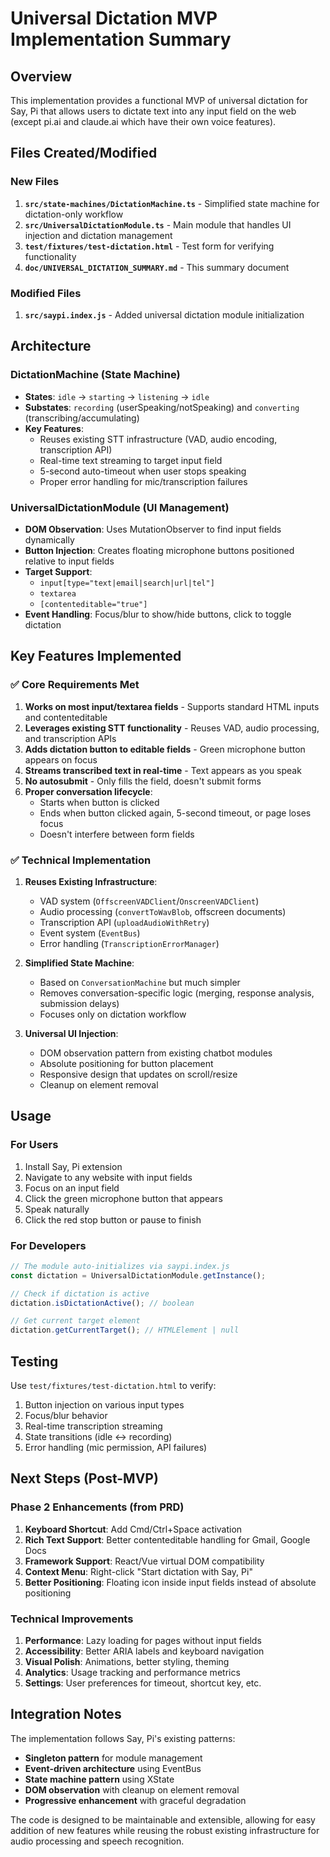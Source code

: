 # Universal Dictation MVP Implementation Summary

## Overview

This implementation provides a functional MVP of universal dictation for Say, Pi that allows users to dictate text into any input field on the web (except pi.ai and claude.ai which have their own voice features).

## Files Created/Modified

### New Files
1. **`src/state-machines/DictationMachine.ts`** - Simplified state machine for dictation-only workflow
2. **`src/UniversalDictationModule.ts`** - Main module that handles UI injection and dictation management
3. **`test/fixtures/test-dictation.html`** - Test form for verifying functionality
4. **`doc/UNIVERSAL_DICTATION_SUMMARY.md`** - This summary document

### Modified Files
1. **`src/saypi.index.js`** - Added universal dictation module initialization

## Architecture

### DictationMachine (State Machine)
- **States**: `idle` → `starting` → `listening` → `idle`
- **Substates**: `recording` (userSpeaking/notSpeaking) and `converting` (transcribing/accumulating)
- **Key Features**:
  - Reuses existing STT infrastructure (VAD, audio encoding, transcription API)
  - Real-time text streaming to target input field
  - 5-second auto-timeout when user stops speaking
  - Proper error handling for mic/transcription failures

### UniversalDictationModule (UI Management)
- **DOM Observation**: Uses MutationObserver to find input fields dynamically
- **Button Injection**: Creates floating microphone buttons positioned relative to input fields
- **Target Support**: 
  - `input[type="text|email|search|url|tel"]`
  - `textarea`
  - `[contenteditable="true"]`
- **Event Handling**: Focus/blur to show/hide buttons, click to toggle dictation

## Key Features Implemented

### ✅ Core Requirements Met
1. **Works on most input/textarea fields** - Supports standard HTML inputs and contenteditable
2. **Leverages existing STT functionality** - Reuses VAD, audio processing, and transcription APIs
3. **Adds dictation button to editable fields** - Green microphone button appears on focus
4. **Streams transcribed text in real-time** - Text appears as you speak
5. **No autosubmit** - Only fills the field, doesn't submit forms
6. **Proper conversation lifecycle**:
   - Starts when button is clicked
   - Ends when button clicked again, 5-second timeout, or page loses focus
   - Doesn't interfere between form fields

### ✅ Technical Implementation
1. **Reuses Existing Infrastructure**:
   - VAD system (`OffscreenVADClient`/`OnscreenVADClient`)
   - Audio processing (`convertToWavBlob`, offscreen documents)
   - Transcription API (`uploadAudioWithRetry`)
   - Event system (`EventBus`)
   - Error handling (`TranscriptionErrorManager`)

2. **Simplified State Machine**:
   - Based on `ConversationMachine` but much simpler
   - Removes conversation-specific logic (merging, response analysis, submission delays)
   - Focuses only on dictation workflow

3. **Universal UI Injection**:
   - DOM observation pattern from existing chatbot modules
   - Absolute positioning for button placement
   - Responsive design that updates on scroll/resize
   - Cleanup on element removal

## Usage

### For Users
1. Install Say, Pi extension
2. Navigate to any website with input fields
3. Focus on an input field
4. Click the green microphone button that appears
5. Speak naturally
6. Click the red stop button or pause to finish

### For Developers
```typescript
// The module auto-initializes via saypi.index.js
const dictation = UniversalDictationModule.getInstance();

// Check if dictation is active
dictation.isDictationActive(); // boolean

// Get current target element
dictation.getCurrentTarget(); // HTMLElement | null
```

## Testing

Use `test/fixtures/test-dictation.html` to verify:
1. Button injection on various input types
2. Focus/blur behavior
3. Real-time transcription streaming
4. State transitions (idle ↔ recording)
5. Error handling (mic permission, API failures)

## Next Steps (Post-MVP)

### Phase 2 Enhancements (from PRD)
1. **Keyboard Shortcut**: Add Cmd/Ctrl+Space activation
2. **Rich Text Support**: Better contenteditable handling for Gmail, Google Docs
3. **Framework Support**: React/Vue virtual DOM compatibility
4. **Context Menu**: Right-click "Start dictation with Say, Pi"
5. **Better Positioning**: Floating icon inside input fields instead of absolute positioning

### Technical Improvements
1. **Performance**: Lazy loading for pages without input fields
2. **Accessibility**: Better ARIA labels and keyboard navigation
3. **Visual Polish**: Animations, better styling, theming
4. **Analytics**: Usage tracking and performance metrics
5. **Settings**: User preferences for timeout, shortcut key, etc.

## Integration Notes

The implementation follows Say, Pi's existing patterns:
- **Singleton pattern** for module management
- **Event-driven architecture** using EventBus
- **State machine pattern** using XState
- **DOM observation** with cleanup on element removal
- **Progressive enhancement** with graceful degradation

The code is designed to be maintainable and extensible, allowing for easy addition of new features while reusing the robust existing infrastructure for audio processing and speech recognition.